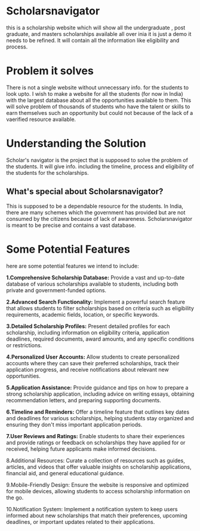 # Scholarsnavigator
this is a scholarship website which will show all the undergraduate , post graduate, and masters scholarships available all over inia it is just a demo it needs to be refined. It will contain all the information like eligibility and process.
# Problem it solves
There is not a single website without unnecessary info. for the students to look upto. I wish to make a website for all the students (for now in India) with the largest database about all the opportunities available to them. This will solve problem of thousands of students who have the talent or skills to earn themselves such an opportunity but could not because of the lack of a vaerified resource available.
# Understanding the Solution
Scholar's navigator is the project that is supposed to solve the problem of the students. It will give info. including the timeline, process and eligibility of the students for the scholarships. 
## What's special about Scholarsnavigator?
This is supposed to be a dependable resource for the students. In India, there are many schemes which the government has provided but are not consumed by the citizens because of lack of awareness. Scholarsnavigator is meant to be precise and contains a vast database.
# Some Potential Features
here are some potential features we intend to include:

<b>1.Comprehensive Scholarship Database:</b> Provide a vast and up-to-date database of various scholarships available to students, including both private and government-funded options.

<b>2.Advanced Search Functionality:</b> Implement a powerful search feature that allows students to filter scholarships based on criteria such as eligibility requirements, academic fields, location, or specific keywords.

<b>3.Detailed Scholarship Profiles:</b> Present detailed profiles for each scholarship, including information on eligibility criteria, application deadlines, required documents, award amounts, and any specific conditions or restrictions.

<b>4.Personalized User Accounts:</b> Allow students to create personalized accounts where they can save their preferred scholarships, track their application progress, and receive notifications about relevant new opportunities.

<b>5.Application Assistance:</b> Provide guidance and tips on how to prepare a strong scholarship application, including advice on writing essays, obtaining recommendation letters, and preparing supporting documents.

<b>6.Timeline and Reminders:</b> Offer a timeline feature that outlines key dates and deadlines for various scholarships, helping students stay organized and ensuring they don't miss important application periods.

<b>7.User Reviews and Ratings:</b> Enable students to share their experiences and provide ratings or feedback on scholarships they have applied for or received, helping future applicants make informed decisions.

8.Additional Resources: Curate a collection of resources such as guides, articles, and videos that offer valuable insights on scholarship applications, financial aid, and general educational guidance.

9.Mobile-Friendly Design: Ensure the website is responsive and optimized for mobile devices, allowing students to access scholarship information on the go.

10.Notification System: Implement a notification system to keep users informed about new scholarships that match their preferences, upcoming deadlines, or important updates related to their applications.
